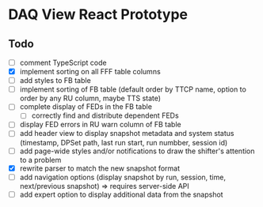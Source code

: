 # DAQ View React Prototype

## Todo
- [ ] comment TypeScript code
- [x] implement sorting on all FFF table columns
- [ ] add styles to FB table
- [ ] implement sorting of FB table (default order by TTCP name, option to order by any RU column, maybe TTS state) 
- [ ] complete display of FEDs in the FB table
  - [ ] correctly find and distribute dependent FEDs
- [ ] display FED errors in RU warn column of FB table
- [ ] add header view to display snapshot metadata and system status (timestamp, DPSet path, last run start, run numbber, session id)
- [ ] add page-wide styles and/or notifications to draw the shifter's attention to a problem
- [x] rewrite parser to match the new snapshot format
- [ ] add navigation options (display snapshot by run, session, time, next/previous snapshot) => requires server-side API
- [ ] add expert option to display additional data from the snapshot
